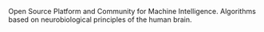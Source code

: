 Open Source Platform and Community for Machine Intelligence. Algorithms based on neurobiological principles of the human brain.
